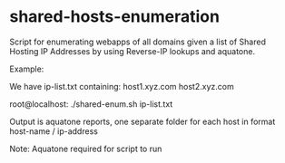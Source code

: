 # shared-hosts-enumeration

Script for enumerating webapps of all domains given a list of Shared Hosting IP Addresses by using Reverse-IP lookups and aquatone.

Example:

We have ip-list.txt containing: host1.xyz.com host2.xyz.com

root@localhost: ./shared-enum.sh ip-list.txt

Output is aquatone reports, one separate folder for each host in format host-name / ip-address

Note: Aquatone required for script to run
